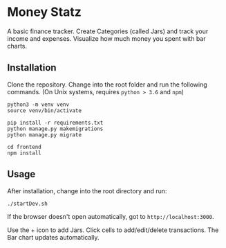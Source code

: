# Money Statz

A basic finance tracker. Create Categories (called Jars) and track your income and expenses. 
Visualize how much money you spent with bar charts.

## Installation

Clone the repository. Change into the root folder and run the following commands. (On Unix systems, requires `python > 3.6` and `npm`)
```shell script
python3 -m venv venv
source venv/bin/activate

pip install -r requirements.txt
python manage.py makemigrations
python manage.py migrate

cd frontend
npm install
```

## Usage

After installation, change into the root directory and run:
```shell script
./startDev.sh
```
If the browser doesn't open automatically, got to `http://localhost:3000`.

Use the + icon to add Jars. Click cells to add/edit/delete transactions. The Bar chart updates automatically. 
